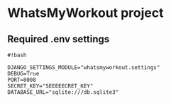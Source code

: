 # WhatsMyWorkout project #

## Required .env settings ##

```
#!bash

DJANGO_SETTINGS_MODULE="whatsmyworkout.settings"
DEBUG=True
PORT=8008
SECRET_KEY="SEEEEECRET_KEY"
DATABASE_URL="sqlite:///db.sqlite3"
```
